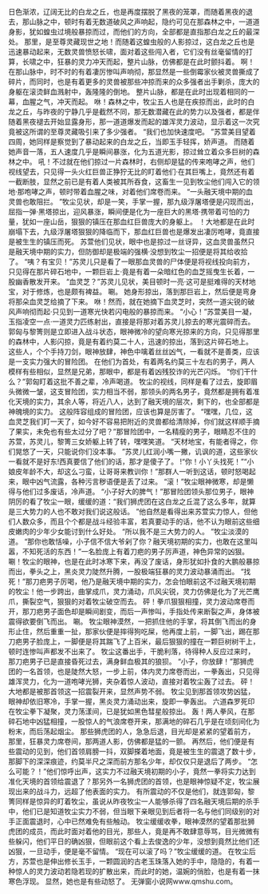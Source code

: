 日色渐浓，辽阔无比的白龙之丘，也是再度摆脱了黑夜的笼罩，而随着黑夜的退去，那山脉之中，顿时有着无数道破风之声响起，隐约可见在那森林之中，一道道身影，犹如蝗虫过境般暴掠而过，而他们的方向，全部都是直指那白龙之丘的最深处。
那里，是至尊灵藏现世之地！而随着这蝗虫般的人影掠过，这白龙之丘也是迅速暴动起来，无数灵兽愤怒长啸，面对着这些闯入者，它们没有丝毫留情的打算，长啸之中，狂暴的灵力冲天而起，整片山脉，仿佛都是在此时颤抖着。
啊！在那山脉中，时不时的有着凄厉惨叫声响彻，那显然是一些倒霉家伙被灵兽撕成了碎片，而同时，也是有着更多的灵兽被那些冲掠而来的众多强者出手剿杀，庞大的身躯在滚烫鲜血溅射中，轰隆隆的倒地。
整片山脉，都是在此时出现着相同的一幕，血腥之气，冲天而起。
咻！森林之中，牧尘五人也是在疾掠而出，此时的白龙之丘，与昨夜的宁静几乎是截然不同，那无数潜藏在此的势力以及强者，都是伴随着黑夜褪去开始显露身形，那一道道爆发而起的雄浑灵力波动，显示着这一次究竟被这所谓的至尊灵藏吸引来了多少强者。
“我们也加快速度吧。
”苏萱美目望着四周，她同样是察觉到了暴动起来的白龙之丘，当即玉手轻挥，娇声道。
而随着她声音一落，五人速度几乎是瞬间暴涨，化为五道光影，掠过耸立着众多巨树的森林之中。
吼！不过就在他们掠过一片森林时，右侧却是猛的传来咆哮之声，他们视线望去，只见得一头火红巨兽正狰狞无比的盯着他们·在其巨嘴上，竟然还有着一截断肢，显然之前已是有着人类被其所吞食，这畜生一见到牧尘他们闯入它的领地·那咆哮之声，顿时带着血腥之味，对着他们席卷而来。
“一头融天境中期的血灵兽也敢阻拦。
”牧尘见状，却是一笑，手掌一握，那九级浮屠塔便是闪现而出，屈指一弹·黑塔掠出，迎风暴涨，瞬间便是化为一座巨大的黑塔·携带着可怕的力量，犹如一座山岳，狠狠的镇压在那血红巨兽庞大的身躯上。
！大地都是在此时崩塌下去，九级浮屠塔狠狠的降临而下，那血红巨兽也是爆发出凄厉咆哮，竟直接是被生生的镇压而死。
苏萱他们见状，眼中也是掠过一丝讶异，这血灵兽虽然只是融天境中期的实力，但防御却是极端的强横·没想到牧尘一招便是将其给收拾了。
“咦？有宝贝！”苏灵儿只是看了一眼那血灵兽的尸体便是将视线投向前方，只见得在那片碎石地中，一颗巨岩上·竟是有着一朵暗红色的血芝摇曳生长着，一股幽香散发开来。
“血灵芝？”苏灵儿见状，美目顿时一亮·这可是挺难得的天材地宝，对于修炼，也是颇有裨益。
唰。
她身形掠出，落到那巨岩上，然后便是弯身将那朵血灵芝给摘了下来。
咻！然而，就在她摘下血灵芝时，突然一道尖锐的破风声响彻而起·只见到一道寒光快若闪电般的暴掠而来。
“小心！”苏萱美目一凝，玉指凌空一点·一道灵力匹练射出，直接是将那对着苏灵儿掠去的寒光震碎而去。
郭匈与黎箐则是立即进入战斗状态，眼神微冷的望向寒光掠来的方向，只见得那里的森林中，人影闪掠，竟是有着约莫二十人，迅速的掠出，落到这片碎石地上。
这些人，个个手持刀剑，眼神放肆，神色中噙着丝丝凶气，一看就不是善类，应该是一支实力强大的冒险团。
在他们为首处，有着两名约莫三十左右的男子，两人模样有些相似，显然是兄弟，那眼中，都是有着凶残狡诈的光芒闪烁。
“你们干什么？”郭匈盯着这批不善之辈，冷声喝道。
牧尘的视线，同样是看了过去，旋即眉头微微一皱，这支冒险团，实力相当不弱，那领头的两名男子，竟然都是拥有着准化天境的实力，其余人等，将近八人，达到了融天境的层次，剩下的，也全部都是神魄境的实力。
这般阵容组成的冒险团，应该也算是厉害了。
“嘿嘿，几位，这血灵芝我们盯一天了，如今好不容易把附近的灵兽都给清除掉，你们就这样顺手摘了果实，未免也有些太过分了吧？”那冒险团中，一名精瘦的男子，眼睛忍不住的苏萱，苏灵儿，黎箐三女娇躯上转了转，嘿嘿笑道。
“天材地宝，有能者得之，你们晃悠了一天，只能说你们没本事。
”苏灵儿红润小嘴一撇，讥讽的道，这些家伙一看就不是好东!西真要信了他们的话，那才是傻子了。
!“你！小丫头找死！”“小娘皮年龄不大，却这么刁蛮，让哥哥来教训你！”那群人一听到这话，顿时怒喝起来，眼中凶气流露，各种污言秽语便是丢了过来。
“滚！”牧尘眼神微寒，却是懒得与他们过多废话，冷声道。
“小子好大的脾气！”那冒险团领头那位男子，眼神阴厉的看了牧尘一眼，缓缓的道：“我们狮虎团在这白龙之丘混了这么多年，就算是三大势力的人也不敢对我们说这般话。
”他自然是看得出来苏萱实力惊人，但他们人数众多，而且个个都是战斗经验丰富，若真要动手的话，他不认为眼前这些细皮嫩肉的少年少女能讨到什么好处。
“所以我不是三大势力的人。
”牧尘淡漠的道。
“那你也敢恬噪，小子信不信大爷剁了你？融天境初期的实力，也敢在这里叫嚣，不知死活的东西！”一名脸庞上有着刀疤的男子厉声道，神色异常的凶狠。
唰！牧尘的眼神，也是在此时冰寒下来，再没了废话，身形犹如扑食的大鹏般暴掠而出，拳头之上，黑炎灵力陡然升腾，一股极端狂暴的灵力波动暴涌而出。
“找死！”那刀疤男子厉喝，他乃是融天境中期的实力，怎会怕眼前这不过融天境初期的牧尘！他一步跨出，曲掌成爪，灵力涌动，爪风尖锐，灵力仿佛是化为了光芒鹰爪，撕裂空气，狠狠的对着牧尘破空而去。
砰！拳爪狠狠相撞，灵力波动席卷而开，那刀疤男子面色却是瞬间剧变，而后一声惨叫，手指处传来断裂之声，身体被震得欲要倒飞而出。
唰。
牧尘眼神漠然，一把抓住他的手掌，将其倒飞而出的身形止住，然后重重一扯，那家伙便是摔得狗吃屎，他再度上前，一脚飞出，踢在那刀疤男子脸庞上，一脚便是将其踹飞了上百米，最后狠狠的撞在一颗巨树树干上，顿时连惨叫声都发不出来了。
牧尘这番出手，干脆利落，待得种人反应过来时，那刀疤男子已是直接昏死过去，满身鲜血极其的狼狈。
“小子，你放肆！”那狮虎团的一名首领，也是陡然大怒，一步上前，体内灵力席卷而出，一拳轰出，只见得雄浑灵力，化为一道咆哮光狮，夹杂着惊人波动，直接对着牧尘轰了过去。
砰！大地都是被那首领这一招震裂开来，显然声势不弱。
牧尘见到那首领攻势凶猛，眼神却依旧寒冷，手掌一握，黑炎灵力涌动出来，旋即一拳轰出。
六道森罗死印在牧尘拳下凝聚，灵力荡漾间，已是犹如黑色彗星般掠出。
轰！两人拳风，在那碎石地中凶猛相撞，一股惊人的气浪席卷开来，那满地的碎石几乎是在顷刻间化为粉末，而后荡起烟尘。
那些狮虎团的人，急急后退，目光却是紧紧的望着前方，那里，狂暴灵力席卷间，那两道人影，仿佛都是猛的一颤。
再然后，他们便是有些震动的见到，他们首领肩膀一抖，双脚搽着地面，竟是被生生的震退了数十步，那脚下的深深痕迹，约莫半尺之深而前方那名少年，却仅仅只是退后了两步。
“怎么可能？！”他们惊呼出声，这实力不过融天境初期的小子，竟然一拳将实力达到准化天境的首领给震退了？那另外一名狮虎团的首领，也是眼神惊疑不定，牧尘展现出来的战斗力，远超了他表面的实力。
有所震动的不仅是他们，就连郭匈，黎箐同样是惊异的盯着牧尘，虽说从昨夜牧尘一人能够杀得了四名融天境后期的杀手中，他们已是知道牧尘实力不弱，但当眼下亲眼见到后者将一名与他们同级别的对手正面震退时，心中已然难免有些触动。
牧尘缓缓收拳，眼神漠然的望着那批狮虎团的成员，而此时面对着他的目光，那些人，竟是再不敢肆意辱骂，目光微微有些躲闪，他们平日的确凶狠，但眼前这个看上去俊逸的少年，没想到竟然比他们还凶狠，一旦动手，便是毫不留情。
“现在可以滚了吗？”牧尘缓缓的道。
在牧尘后方，苏萱也是伸出修长玉手，一颗圆润的古老玉珠落入她的手中，隐隐的，有着一种惊人的灵力波动若隐若现的扩散出来，而此时的她，温婉的俏脸，也是有着一抹寒色浮现。
显然，她也是有些动怒了。
无弹窗小说网www.qmshu.com。
